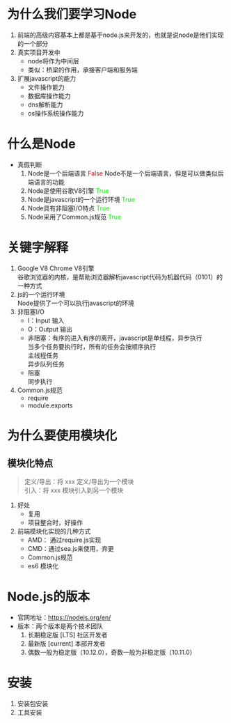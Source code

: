 # 为什么我们要学习Node
1. 前端的高级内容基本上都是基于node.js来开发的，也就是说node是他们实现的一个部分
2. 真实项目开发中
    - node将作为中间层
    - 类似：桥梁的作用，承接客户端和服务端
3. 扩展javascript的能力
    - 文件操作能力
    - 数据库操作能力
    - dns解析能力
    - os操作系统操作能力
# 什么是Node
- 真假判断
    1. Node是一个后端语言  <font color="#error">False</font>
        Node不是一个后端语言，但是可以做类似后端语言的功能
    2. Node是使用谷歌V8引擎  <font color="#green">True</font>
    3. Node是javascript的一个运行环境  <font color="#green">True</font>
    4. Node具有非阻塞I/O特点  <font color="#green">True</font>
    5. Node采用了Common.js规范  <font color="#green">True</font>
# 关键字解释
1. Google V8 Chrome V8引擎  
    谷歌浏览器的内核，是帮助浏览器解析javascript代码为机器代码（0101）的一种方式
2. js的一个运行环境  
    Node提供了一个可以执行javascript的环境
3. 非阻塞I/O  
    - I：Input   输入  
    - O：Output  输出
    - 非阻塞：有序的进入有序的离开，javascript是单线程，异步执行  
        当多个任务要执行时，所有的任务会按顺序执行  
        主线程任务  
        异步队列任务
    - 阻塞  
        同步执行
4. Common.js规范
     - require
     - module.exports
# 为什么要使用模块化
## 模块化特点
> 定义/导出：将 xxx 定义/导出为一个模块  
> 引入：将 xxx 模块引入到另一个模块 
1. 好处
    - 复用
    - 项目整合时，好操作
2. 前端模块化实现的几种方式
    - AMD： 通过require.js实现
    - CMD：通过sea.js来使用，弃更 
    - Common.js规范
    - es6 模块化
# Node.js的版本
- 官网地址：https://nodejs.org/en/
- 版本：两个版本是两个技术团队
    1. 长期稳定版 [LTS]  社区开发者
    2. 最新版 [current]  本部开发者
    3. 偶数一般为稳定版（10.12.0），奇数一般为非稳定版（10.11.0）
# 安装
1. 安装包安装
2. 工具安装